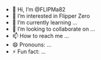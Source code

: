 - 👋 Hi, I’m @FLIPMa82
- 👀 I’m interested in Flipper Zero
- 🌱 I’m currently learning ...
- 💞️ I’m looking to collaborate on ...
- 📫 How to reach me ...
- 😄 Pronouns: ...
- ⚡ Fun fact: ...

<!---
FLIPMa82/FLIPMa82 is a ✨ special ✨ repository because its `README.md` (this file) appears on your GitHub profile.
You can click the Preview link to take a look at your changes.
--->
